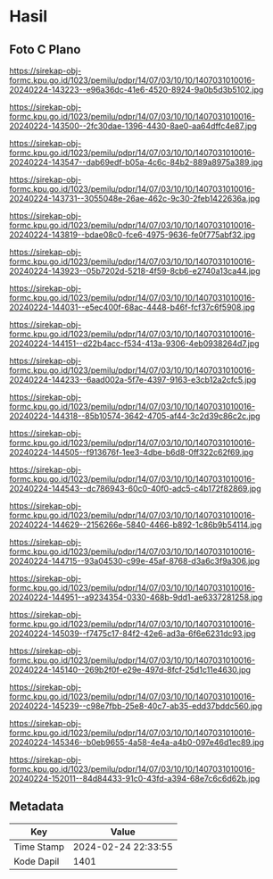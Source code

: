 # Hasil

## Foto C Plano

https://sirekap-obj-formc.kpu.go.id/1023/pemilu/pdpr/14/07/03/10/10/1407031010016-20240224-143223--e96a36dc-41e6-4520-8924-9a0b5d3b5102.jpg

https://sirekap-obj-formc.kpu.go.id/1023/pemilu/pdpr/14/07/03/10/10/1407031010016-20240224-143500--2fc30dae-1396-4430-8ae0-aa64dffc4e87.jpg

https://sirekap-obj-formc.kpu.go.id/1023/pemilu/pdpr/14/07/03/10/10/1407031010016-20240224-143547--dab69edf-b05a-4c6c-84b2-889a8975a389.jpg

https://sirekap-obj-formc.kpu.go.id/1023/pemilu/pdpr/14/07/03/10/10/1407031010016-20240224-143731--3055048e-26ae-462c-9c30-2feb1422636a.jpg

https://sirekap-obj-formc.kpu.go.id/1023/pemilu/pdpr/14/07/03/10/10/1407031010016-20240224-143819--bdae08c0-fce6-4975-9636-fe0f775abf32.jpg

https://sirekap-obj-formc.kpu.go.id/1023/pemilu/pdpr/14/07/03/10/10/1407031010016-20240224-143923--05b7202d-5218-4f59-8cb6-e2740a13ca44.jpg

https://sirekap-obj-formc.kpu.go.id/1023/pemilu/pdpr/14/07/03/10/10/1407031010016-20240224-144031--e5ec400f-68ac-4448-b46f-fcf37c6f5908.jpg

https://sirekap-obj-formc.kpu.go.id/1023/pemilu/pdpr/14/07/03/10/10/1407031010016-20240224-144151--d22b4acc-f534-413a-9306-4eb0938264d7.jpg

https://sirekap-obj-formc.kpu.go.id/1023/pemilu/pdpr/14/07/03/10/10/1407031010016-20240224-144233--6aad002a-5f7e-4397-9163-e3cb12a2cfc5.jpg

https://sirekap-obj-formc.kpu.go.id/1023/pemilu/pdpr/14/07/03/10/10/1407031010016-20240224-144318--85b10574-3642-4705-af44-3c2d39c86c2c.jpg

https://sirekap-obj-formc.kpu.go.id/1023/pemilu/pdpr/14/07/03/10/10/1407031010016-20240224-144505--f913676f-1ee3-4dbe-b6d8-0ff322c62f69.jpg

https://sirekap-obj-formc.kpu.go.id/1023/pemilu/pdpr/14/07/03/10/10/1407031010016-20240224-144543--dc786943-60c0-40f0-adc5-c4b172f82869.jpg

https://sirekap-obj-formc.kpu.go.id/1023/pemilu/pdpr/14/07/03/10/10/1407031010016-20240224-144629--2156266e-5840-4466-b892-1c86b9b54114.jpg

https://sirekap-obj-formc.kpu.go.id/1023/pemilu/pdpr/14/07/03/10/10/1407031010016-20240224-144715--93a04530-c99e-45af-8768-d3a6c3f9a306.jpg

https://sirekap-obj-formc.kpu.go.id/1023/pemilu/pdpr/14/07/03/10/10/1407031010016-20240224-144951--a9234354-0330-468b-9dd1-ae6337281258.jpg

https://sirekap-obj-formc.kpu.go.id/1023/pemilu/pdpr/14/07/03/10/10/1407031010016-20240224-145039--f7475c17-84f2-42e6-ad3a-6f6e6231dc93.jpg

https://sirekap-obj-formc.kpu.go.id/1023/pemilu/pdpr/14/07/03/10/10/1407031010016-20240224-145140--269b2f0f-e29e-497d-8fcf-25d1c11e4630.jpg

https://sirekap-obj-formc.kpu.go.id/1023/pemilu/pdpr/14/07/03/10/10/1407031010016-20240224-145239--c98e7fbb-25e8-40c7-ab35-edd37bddc560.jpg

https://sirekap-obj-formc.kpu.go.id/1023/pemilu/pdpr/14/07/03/10/10/1407031010016-20240224-145346--b0eb9655-4a58-4e4a-a4b0-097e46d1ec89.jpg

https://sirekap-obj-formc.kpu.go.id/1023/pemilu/pdpr/14/07/03/10/10/1407031010016-20240224-152011--84d84433-91c0-43fd-a394-68e7c6c6d62b.jpg


## Metadata

| Key        | Value               |
| ---------- | ------------------- |
| Time Stamp | 2024-02-24 22:33:55 |
| Kode Dapil | 1401                |




